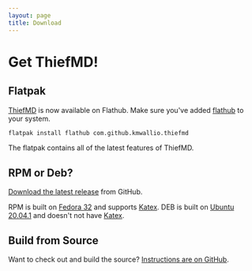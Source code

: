 ```yaml
---
layout: page
title: Download
---
```


# Get ThiefMD!

## Flatpak

[ThiefMD](https://flathub.org/apps/details/com.github.kmwallio.thiefmd) is now available on Flathub. Make sure you've added [flathub](https://flatpak.org/setup) to your system.

```bash
flatpak install flathub com.github.kmwallio.thiefmd
```

The flatpak contains all of the latest features of ThiefMD.

## RPM or Deb?

[Download the latest release](https://github.com/kmwallio/ThiefMD/releases) from GitHub.

RPM is built on [Fedora 32](https://getfedora.org) and supports [Katex](https://katex.org). DEB is built on [Ubuntu 20.04.1](https://ubuntu.com) and doesn't not have [Katex](https://katex.org).

## Build from Source

Want to check out and build the source? [Instructions are on GitHub](https://github.com/kmwallio/ThiefMD#dependencies).
